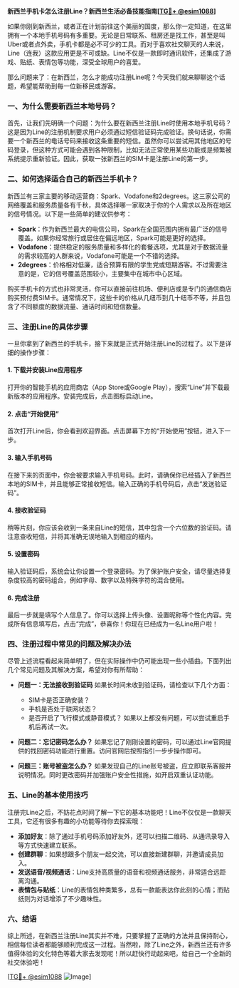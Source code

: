 **新西兰手机卡怎么注册Line？新西兰生活必备技能指南[[TG💪+ @esim1088](https://t.me/s/esim1088)]**

如果你刚到新西兰，或者正在计划前往这个美丽的国度，那么你一定知道，在这里拥有一个本地手机号码有多重要。无论是日常联系、租房还是找工作，甚至是叫Uber或者点外卖，手机卡都是必不可少的工具。而对于喜欢社交聊天的人来说，Line（连我）这款应用更是不可或缺。Line不仅是一款即时通讯软件，还集成了游戏、贴纸、表情包等功能，深受全球用户的喜爱。

那么问题来了：在新西兰，怎么才能成功注册Line呢？今天我们就来聊聊这个话题，希望能帮助到每一位新移民或游客。

### 一、为什么需要新西兰本地号码？

首先，让我们先明确一个问题：为什么要在新西兰注册Line时使用本地手机号码？这是因为Line的注册机制要求用户必须通过短信验证码完成验证。换句话说，你需要一个新西兰的电话号码来接收这条重要的短信。虽然你可以尝试用其他地区的号码登录，但这种方式可能会遇到各种限制，比如无法正常使用某些功能或是频繁被系统提示重新验证。因此，获取一张新西兰的SIM卡是注册Line的第一步。

### 二、如何选择适合自己的新西兰手机卡？

新西兰有三家主要的移动运营商：Spark、Vodafone和2degrees。这三家公司的网络覆盖和服务质量各有千秋，具体选择哪一家取决于你的个人需求以及所在地区的信号情况。以下是一些简单的建议供参考：

- **Spark**：作为新西兰最大的电信公司，Spark在全国范围内拥有最广泛的信号覆盖。如果你经常旅行或居住在偏远地区，Spark可能是更好的选择。
- **Vodafone**：提供稳定的服务质量和多样化的套餐选项，尤其是对于数据流量的需求较高的人群来说，Vodafone可能是一个不错的选择。
- **2degrees**：价格相对低廉，适合预算有限的学生党或短期游客。不过需要注意的是，它的信号覆盖范围较小，主要集中在城市中心区域。

购买手机卡的方式也非常灵活，你可以直接前往机场、便利店或是专门的通信商店购买预付费SIM卡。通常情况下，这些卡的价格从几纽币到几十纽币不等，并且包含了不同额度的数据流量、通话时间和短信数量。

### 三、注册Line的具体步骤

一旦你拿到了新西兰的手机卡，接下来就是正式开始注册Line的过程了。以下是详细的操作步骤：

#### 1. 下载并安装Line应用程序
打开你的智能手机的应用商店（App Store或Google Play），搜索“Line”并下载最新版本的应用程序。安装完成后，点击图标启动Line。

#### 2. 点击“开始使用”
首次打开Line后，你会看到欢迎界面。点击屏幕下方的“开始使用”按钮，进入下一步。

#### 3. 输入手机号码
在接下来的页面中，你会被要求输入手机号码。此时，请确保你已经插入了新西兰本地的SIM卡，并且能够正常接收短信。输入正确的手机号码后，点击“发送验证码”。

#### 4. 接收验证码
稍等片刻，你应该会收到一条来自Line的短信，其中包含一个六位数的验证码。请注意查收短信，并将其准确无误地输入到相应的框内。

#### 5. 设置密码
输入验证码后，系统会让你设置一个登录密码。为了保护账户安全，请尽量选择复杂度较高的密码组合，例如字母、数字以及特殊字符的混合使用。

#### 6. 完成注册
最后一步就是填写个人信息了。你可以选择上传头像、设置昵称等个性化内容。完成所有信息填写后，点击“完成”，恭喜你！你现在已经成为一名Line用户啦！

### 四、注册过程中常见的问题及解决办法

尽管上述流程看起来简单明了，但在实际操作中仍可能出现一些小插曲。下面列出几个常见问题及其解决方案，希望对你有所帮助：

- **问题一：无法接收到验证码**
  如果长时间未收到验证码，请检查以下几个方面：
  - SIM卡是否正确安装？
  - 手机是否处于联网状态？
  - 是否开启了飞行模式或静音模式？
  如果以上都没有问题，可以尝试重启手机后再试一次。

- **问题二：忘记密码怎么办？**
  如果忘记了刚刚设置的密码，可以通过Line官网提供的找回密码功能进行重置。访问官网后按照指引一步步操作即可。

- **问题三：账号被盗怎么办？**
  如果发现自己的Line账号被盗，应立即联系客服并说明情况。同时更改密码并加强账户安全性措施，如开启双重认证功能。

### 五、Line的基本使用技巧

注册完Line之后，不妨花点时间了解一下它的基本功能吧！Line不仅仅是一款聊天工具，它还有很多有趣的小功能等待你去探索哦：

- **添加好友**：除了通过手机号码添加好友外，还可以扫描二维码、从通讯录导入等方式快速建立联系。
- **创建群聊**：如果想跟多个朋友一起交流，可以直接新建群聊，并邀请成员加入。
- **发送语音/视频通话**：Line支持高质量的语音和视频通话服务，非常适合远距离沟通。
- **表情包与贴纸**：Line的表情包种类繁多，总有一款能表达你此刻的心情；而贴纸则为对话增添了不少趣味性。

### 六、结语

综上所述，在新西兰注册Line其实并不难，只要掌握了正确的方法并且保持耐心，相信每位读者都能够顺利完成这一过程。当然啦，除了Line之外，新西兰还有许多值得体验的文化特色等着大家去发现呢！所以赶快行动起来吧，给自己一个全新的社交体验吧！

[[TG💪+ @esim1088](https://t.me/s/esim1088) ![Image](https://i.postimg.cc/4NQfJmqS/Snipaste-2025-05-13-00-14-12.png)]